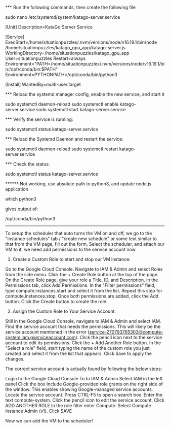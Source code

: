 *** Run the following commands, then create the following file

sudo nano /etc/systemd/system/katago-server.service

[Unit]
Description=KataGo Server Service

[Service]
ExecStart=/home/situationpuzzles/.nvm/versions/node/v16.19.1/bin/node /home/situationpuzzles/katago_gpu_app/katago-server.js
WorkingDirectory=/home/situationpuzzles/katago_gpu_app
User=situationpuzzles
Restart=always
Environment="PATH=/home/situationpuzzles/.nvm/versions/node/v16.19.1/bin:/opt/conda/bin:$PATH"
Environment=PYTHONPATH=/opt/conda/bin/python3

[Install]
WantedBy=multi-user.target

*** Reload the systemd manager config, enable the new service, and start it

sudo systemctl daemon-reload
sudo systemctl enable katago-server.service
sudo systemctl start katago-server.service

*** Verify the service is running:

sudo systemctl status katago-server.service

*** Reload the Systemd Daemon and restart the service:

sudo systemctl daemon-reload
sudo systemctl restart katago-server.service

*** Check the status:

sudo systemctl status katago-server.service

****** Not working, use absolute path to python3, and update node.js application

which python3

gives output of:

/opt/conda/bin/python3

***************

To setup the scheduler that auto turns the VM on and off, we go to the "instance schedules" tab / "create new schedule" or some text similar to that from the VM page, fill out the form.
Select the scheduler, and attach our VM to it, we need add permissions to the service account now

1. Create a Custom Role to start and stop our VM instance:

Go to the Google Cloud Console.
Navigate to IAM & Admin and select Roles from the side menu.
Click the + Create Role button at the top of the page.
On the Create Role page, give your role a Title, ID, and Description.
In the Permissions tab, click Add Permissions.
In the "Filter permissions" field, type compute.instances.start and select it from the list. Repeat this step for compute.instances.stop.
Once both permissions are added, click the Add button.
Click the Create button to create the role.

2. Assign the Custom Role to Your Service Account:

Still in the Google Cloud Console, navigate to IAM & Admin and select IAM.
Find the service account that needs the permissions. This will likely be the service account mentioned in the error (service-270793765303@compute-system.iam.gserviceaccount.com).
Click the pencil icon next to the service account to edit its permissions.
Click the + Add Another Role button.
In the "Select a role" field, start typing the name of the custom role you just created and select it from the list that appears.
Click Save to apply the changes.

The correct service account is actually found by following the below steps:

Login to the Google Cloud Console
To to IAM & Admin
Select IAM in the left panel
Click the box Include Google-provided role grants on the right side of the window. This enables showing Google-managed service accounts.
Locate the service account. Press CTRL-F5 to open a search box. Enter the text compute-system.
Click the pencil icon to edit the service account.
Click ADD ANOTHER ROLE
In the role filter enter Compute. Select Compute Instance Admin (v1).
Click SAVE

Now we can add the VM to the scheduler!
